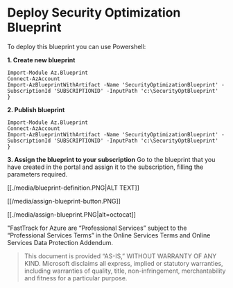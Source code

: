 # Deploy Security Optimization Blueprint
To deploy this blueprint you can use Powershell:

**1. Create new blueprint**
```powershell-interactive
Import-Module Az.Blueprint
Connect-AzAccount
Import-AzBlueprintWithArtifact -Name 'SecurityOptimizationBlueprint' -SubscriptionId 'SUBSCRIPTIONID' -InputPath 'c:\SecurityOptBlueprint'
}
```


**2. Publish blueprint**
```powershell-interactive
Import-Module Az.Blueprint
Connect-AzAccount
Import-AzBlueprintWithArtifact -Name 'SecurityOptimizationBlueprint' -SubscriptionId 'SUBSCRIPTIONID' -InputPath 'c:\SecurityOptBlueprint'
}
```

**3. Assign the blueprint to your subscription**
Go to the blueprint that you have created in the portal and assign it to the subscription, filling the parameters required.

[[./media/blueprint-definition.PNG|ALT TEXT]]

[[/media/assign-blueprint-button.PNG]]
 
[[./media/assign-blueprint.PNG|alt=octocat]]
 
 
 "FastTrack for Azure are “Professional Services” subject to the “Professional Services Terms” in the Online Services Terms and Online Services Data Protection Addendum. 
 
 
> This document is provided “AS-IS,” WITHOUT WARRANTY OF ANY KIND. Microsoft disclaims all express, implied or statutory warranties, including warranties of quality, title, non-infringement, merchantability and fitness for a particular purpose. 
